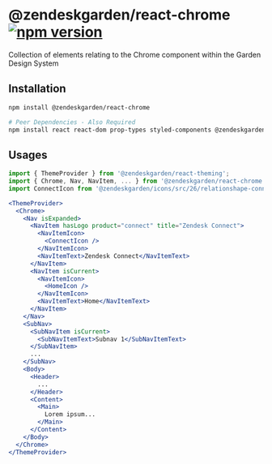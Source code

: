 # @zendeskgarden/react-chrome [![npm version](https://img.shields.io/npm/v/@zendeskgarden/react-chrome.svg?style=flat-square)](https://www.npmjs.com/package/@zendeskgarden/react-chrome)

Collection of elements relating to the Chrome component within the Garden Design System

## Installation

```sh
npm install @zendeskgarden/react-chrome

# Peer Dependencies - Also Required
npm install react react-dom prop-types styled-components @zendeskgarden/react-theming
```

## Usages

```jsx static
import { ThemeProvider } from '@zendeskgarden/react-theming';
import { Chrome, Nav, NavItem, ... } from '@zendeskgarden/react-chrome';
import ConnectIcon from '@zendeskgarden/icons/src/26/relationshape-connect.svg';

<ThemeProvider>
  <Chrome>
    <Nav isExpanded>
      <NavItem hasLogo product="connect" title="Zendesk Connect">
        <NavItemIcon>
          <ConnectIcon />
        </NavItemIcon>
        <NavItemText>Zendesk Connect</NavItemText>
      </NavItem>
      <NavItem isCurrent>
        <NavItemIcon>
          <HomeIcon />
        </NavItemIcon>
        <NavItemText>Home</NavItemText>
      </NavItem>
    </Nav>
    <SubNav>
      <SubNavItem isCurrent>
        <SubNavItemText>Subnav 1</SubNavItemText>
      </SubNavItem>
      ...
    </SubNav>
    <Body>
      <Header>
        ...
      </Header>
      <Content>
        <Main>
          Lorem ipsum...
        </Main>
      </Content>
    </Body>
  </Chrome>
</ThemeProvider>
```
